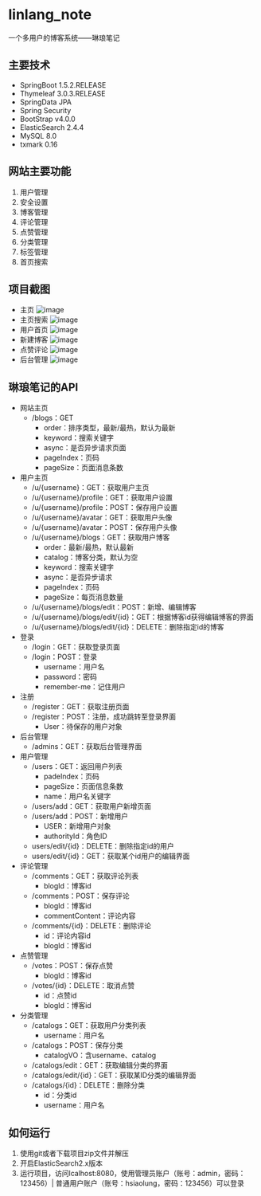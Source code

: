 # linlang_note
一个多用户的博客系统——琳琅笔记

## 主要技术

- SpringBoot 1.5.2.RELEASE
- Thymeleaf 3.0.3.RELEASE
- SpringData JPA
- Spring Security
- BootStrap v4.0.0
- ElasticSearch 2.4.4
- MySQL 8.0
- txmark 0.16

## 网站主要功能

1. 用户管理
2. 安全设置
3. 博客管理
4. 评论管理
5. 点赞管理
6. 分类管理
7. 标签管理
8. 首页搜索

## 项目截图
- 主页
![image](https://github.com/feederofpu/linlang_note/blob/master/images/%E5%8D%9A%E5%AE%A2%E9%A6%96%E9%A1%B5.png)  
- 主页搜索
![image](https://github.com/feederofpu/linlang_note/blob/master/images/%E9%A6%96%E9%A1%B5%E6%90%9C%E7%B4%A2.png)  
- 用户首页
![image](https://github.com/feederofpu/linlang_note/blob/master/images/用户首页.png)
- 新建博客
![image](https://github.com/feederofpu/linlang_note/blob/master/images/新建博客.png)
- 点赞评论
![image](https://github.com/feederofpu/linlang_note/blob/master/images/点赞评论.png)
- 后台管理
![image](https://github.com/feederofpu/linlang_note/blob/master/images/后台用户管理.png)

## 琳琅笔记的API

- 网站主页
  - /blogs：GET
    - order：排序类型，最新/最热，默认为最新
    - keyword：搜索关键字
    - async：是否异步请求页面
    - pageIndex：页码
    - pageSize：页面消息条数
- 用户主页
  - /u/{username}：GET：获取用户主页
  - /u/{username}/profile：GET：获取用户设置
  - /u/{username}/profile：POST：保存用户设置
  - /u/{username}/avatar：GET：获取用户头像
  - /u/{username}/avatar：POST：保存用户头像
  - /u/{username}/blogs：GET：获取用户博客
    - order：最新/最热，默认最新
    - catalog：博客分类，默认为空
    - keyword：搜索关键字
    - async：是否异步请求
    - pageIndex：页码
    - pageSize：每页消息数量
  - /u/{username}/blogs/edit：POST：新增、编辑博客
  - /u/{username}/blogs/edit/{id}：GET：根据博客id获得编辑博客的界面
  - /u/{username}/blogs/edit/{id}：DELETE：删除指定id的博客
- 登录
  - /login：GET：获取登录页面
  - /login：POST：登录
    - username：用户名
    - password：密码
    - remember-me：记住用户
- 注册
  - /register：GET：获取注册页面
  - /register：POST：注册，成功跳转至登录界面
    - User：待保存的用户对象
- 后台管理
  - /admins：GET：获取后台管理界面
- 用户管理
  - /users：GET：返回用户列表
    - padeIndex：页码
    - pageSize：页面信息条数
    - name：用户名关键字
  - /users/add：GET：获取用户新增页面
  - /users/add：POST：新增用户
    - USER：新增用户对象
    - authorityId：角色ID
  - users/edit/{id}：DELETE：删除指定id的用户
  - users/edit/{id}：GET：获取某个id用户的编辑界面
- 评论管理
  - /comments：GET：获取评论列表
    - blogId：博客id
  - /comments：POST：保存评论
    - blogId：博客id
    - commentContent：评论内容
  - /comments/{id}：DELETE：删除评论
    - id：评论内容id
    - blogId：博客id
- 点赞管理
  - /votes：POST：保存点赞
    - blogId：博客id
  - /votes/{id}：DELETE：取消点赞
    - id：点赞id
    - blogId：博客id
- 分类管理
  - /catalogs：GET：获取用户分类列表
    - username：用户名
  - /catalogs：POST：保存分类
    - catalogVO：含username、catalog
  - /catalogs/edit：GET：获取编辑分类的界面
  - /catalogs/edit/{id}：GET：获取某ID分类的编辑界面
  - /catalogs/{id}：DELETE：删除分类
    - id：分类id
    - username：用户名

## 如何运行

1. 使用git或者下载项目zip文件并解压
2. 开启ElasticSearch2.x版本
3. 运行项目，访问lcalhost:8080，使用管理员账户（账号：admin，密码：123456）| 普通用户账户（账号：hsiaolung，密码：123456）可以登录
